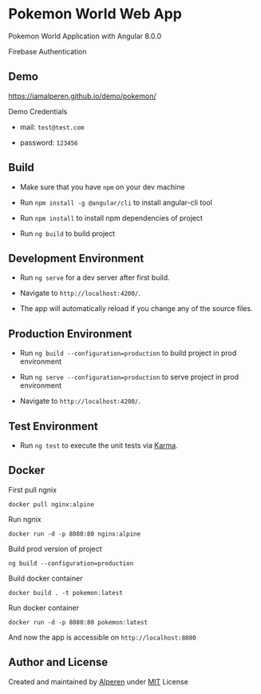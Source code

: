 # Pokemon World Web App

Pokemon World Application with Angular 8.0.0

Firebase Authentication

## Demo

https://iamalperen.github.io/demo/pokemon/

Demo Credentials

- mail: `test@test.com`

- password: `123456`



## Build

- Make sure that you have `npm` on your dev machine

- Run `npm install -g @angular/cli` to install angular-cli tool

- Run `npm install` to install npm dependencies of project

- Run `ng build` to build project

## Development Environment

- Run `ng serve` for a dev server after first build. 

- Navigate to `http://localhost:4200/`. 

- The app will automatically reload if you change any of the source files.


## Production Environment

- Run `ng build --configuration=production` to build project in prod environment

- Run `ng serve --configuration=production` to serve project in prod environment

- Navigate to `http://localhost:4200/`. 


## Test Environment
- Run `ng test` to execute the unit tests via [Karma](https://karma-runner.github.io).

## Docker

First pull ngnix

```
docker pull nginx:alpine
```
Run ngnix

```
docker run -d -p 8080:80 nginx:alpine
```

Build prod version of project

```
ng build --configuration=production
```

Build docker container

```
docker build . -t pokemon:latest
```

Run docker container

```
docker run -d -p 8080:80 pokemon:latest
```

And now the app is accessible on `http://localhost:8080`


## Author and License
Created and maintained by [Alperen](https://github.com/iamalperen) under [MIT](LICENCE.md) License
